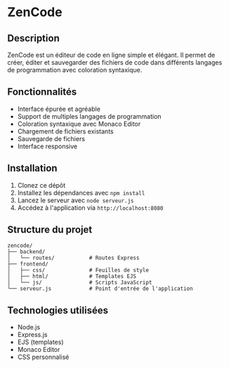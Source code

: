 # ZenCode

## Description
ZenCode est un éditeur de code en ligne simple et élégant. Il permet de créer, éditer et sauvegarder des fichiers de code dans différents langages de programmation avec coloration syntaxique.

## Fonctionnalités
- Interface épurée et agréable
- Support de multiples langages de programmation
- Coloration syntaxique avec Monaco Editor
- Chargement de fichiers existants
- Sauvegarde de fichiers
- Interface responsive

## Installation
1. Clonez ce dépôt
2. Installez les dépendances avec `npm install`
3. Lancez le serveur avec `node serveur.js`
4. Accédez à l'application via `http://localhost:8080`

## Structure du projet
```
zencode/
├── backend/
│   └── routes/           # Routes Express
├── frontend/
│   ├── css/              # Feuilles de style
│   ├── html/             # Templates EJS
│   └── js/               # Scripts JavaScript
└── serveur.js            # Point d'entrée de l'application
```

## Technologies utilisées
- Node.js
- Express.js
- EJS (templates)
- Monaco Editor
- CSS personnalisé
